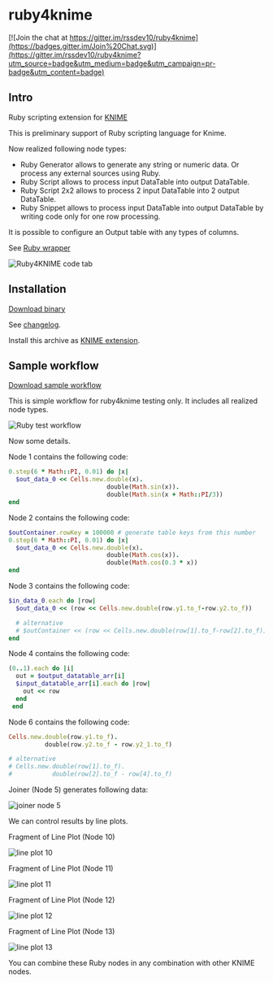 ruby4knime
==========

[![Join the chat at https://gitter.im/rssdev10/ruby4knime](https://badges.gitter.im/Join%20Chat.svg)](https://gitter.im/rssdev10/ruby4knime?utm_source=badge&utm_medium=badge&utm_campaign=pr-badge&utm_content=badge)

## Intro
Ruby scripting extension for [KNIME](http://knime.org)

This is preliminary support of Ruby scripting language for Knime.

Now realized following node types:

* Ruby Generator allows to generate any string or numeric data. Or process any external sources using Ruby.
* Ruby Script allows to process input DataTable into output DataTable.
* Ruby Script 2x2 allows to process 2 input DataTable into 2 output DataTable.
* Ruby Snippet allows to process input DataTable into output DataTable by writing code only for one row processing.

It is possible to configure an Output table with any types of columns.

See [Ruby wrapper](RubyScript/rb/README.rdoc)


![Ruby4KNIME code tab](doc/pics/r4k_script.png)

## Installation
[Download binary](releases/)

See [changelog](CHANGELOG.md).



Install this archive as [KNIME extension](http://www.knime.org/downloads/update).

## Sample workflow
[Download sample workflow](samples/KNIME_Ruby_Test.zip)

This is simple workflow for ruby4knime testing only. It includes all realized node types.

![Ruby test workflow](doc/pics/workflow.png)

Now some details.

Node 1 contains the following code:

```ruby
0.step(6 * Math::PI, 0.01) do |x|
  $out_data_0 << Cells.new.double(x).
                           double(Math.sin(x)).
                           double(Math.sin(x + Math::PI/3))
end
```

Node 2 contains the following code:

```ruby
$outContainer.rowKey = 100000 # generate table keys from this number
0.step(6 * Math::PI, 0.01) do |x|
  $out_data_0 << Cells.new.double(x).
                           double(Math.cos(x)).
                           double(Math.cos(0.3 * x))
end
```

Node 3 contains the following code:

```ruby
$in_data_0.each do |row|
  $out_data_0 << (row << Cells.new.double(row.y1.to_f-row.y2.to_f))

  # alternative
  # $outContainer << (row << Cells.new.double(row[1].to_f-row[2].to_f))
end
```

Node 4 contains the following code:

```ruby
(0..1).each do |i|
  out = $output_datatable_arr[i]
  $input_datatable_arr[i].each do |row|
    out << row
  end
 end
```

Node 6 contains the following code:

```ruby
Cells.new.double(row.y1.to_f).
          double(row.y2.to_f - row.y2_1.to_f)

# alternative
# Cells.new.double(row[1].to_f).
#           double(row[2].to_f - row[4].to_f)
```

Joiner (Node 5) generates following data:

![joiner node 5](doc/pics/joiner.png)

We can control results by line plots.

Fragment of Line Plot (Node 10)

![line plot 10](doc/pics/output_10.png)

Fragment of Line Plot (Node 11)

![line plot 11](doc/pics/output_11.png)

Fragment of Line Plot (Node 12)

![line plot 12](doc/pics/output_12.png)

Fragment of Line Plot (Node 13)

![line plot 13](doc/pics/output_13.png)

You can combine these Ruby nodes in any combination with other KNIME nodes.
